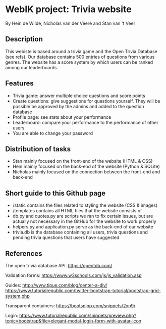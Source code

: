 # WebIK project: Trivia website
By Hein de Wilde, Nicholas van der Veere and Stan van 't Veer
## Description
This webiste is based around a trivia game and the Open Trivia Database (see refs). Our database contains 500 entries of questions from various genres. The website has a score system by which users can be ranked among our leaderboards.
## Features
- Trivia game: answer multiple choice questions and score points
- Create questions: give suggestions for questions yourself. They will be possible be approved by the admins and added to the question database
- Profile page: see stats about your performance
- Leaderboard: compare your performance to the performance of other users
- You are able to change your password
## Distribution of tasks
* Stan mainly focused on the front-end of the website (HTML & CSS)
* Hein mainly focused on the back-end of the website (Python & SQLite)
* Nicholas mainly focused on the connection between the front-end and back-end
## Short guide to this Github page
* /static contains the files related to styling the website (CSS & images)
* /templates contains all HTML files that the website consists of
* db.py and quotes.py are scripts we ran to fix certain issues, but are actually not necessary in the GitHub for the website to work properly
* helpers.py and application.py serve as the back-end of our website
* trivia.db is the database containing all users, trivia questions and pending trivia questions that users have suggested
## References
The open trivia database API:
https://opentdb.com/

Validation forms:
https://www.w3schools.com/js/js_validation.asp

Guides:
http://www.tipue.com/blog/center-a-div/
https://www.tutorialrepublic.com/twitter-bootstrap-tutorial/bootstrap-grid-system.php

Transparent containers:
https://bootsnipp.com/snippets/2xp9r

Login:
https://www.tutorialrepublic.com/snippets/preview.php?topic=bootstrap&file=elegant-modal-login-form-with-avatar-icon



